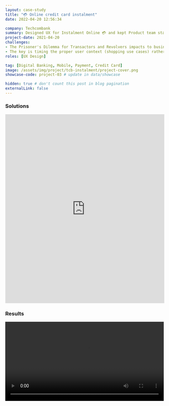 ```yaml
---
layout: case-study
title: "💳 Online credit card instalment"
date: 2022-04-20 12:56:34

company: Techcombank
summary: Designed UX for Instalment Online 💳 and kept Product team stays focused on the omnichannel services experience, increased more 800% of new users and gained > $40m revenue.
project-date: 2021-04-20
challenges:
- The Prisoner's Dilemma for Transactors and Revolvers impacts to business strategies and customer journey. Expand more debt or Clear all?
- The key is timing the proper user context (shopping use cases) rather than advising them when needed
roles: [UX Design]

tag: [Digital Banking, Mobile, Payment, Credit Card]
image: /assets/img/project/tcb-instalment/project-cover.png
showcase-code: project-03 # update in data/showcase

hidden: true # don't count this post in blog pagination
externalLink: false
---
```


### Solutions

<iframe style="border: 1px solid rgba(0, 0, 0, 0.1);" width="100%" height="600" src="https://www.figma.com/embed?embed_host=share&url=https%3A%2F%2Fwww.figma.com%2Fproto%2FrsqsU3ALXfE2cmeqhvHbgL%2FTechcombank-Credit-Card-Instalment%3Ftype%3Ddesign%26node-id%3D1-4%26t%3DZgVxLZ8ilua0Wsn6-1%26scaling%3Dcontain%26page-id%3D0%253A1%26starting-point-node-id%3D1%253A4%26mode%3Ddesign" allowfullscreen></iframe>

### Results
<video src="/assets/img/project/tcb-instalment/instalment-clip.mp4" width="100%" style ="margin: auto; background-color: white" controls autoplay loop></video>